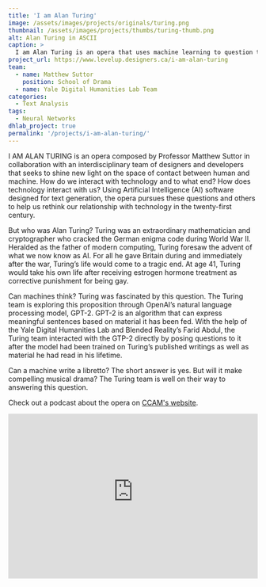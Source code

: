 ```yaml
---
title: 'I am Alan Turing'
image: /assets/images/projects/originals/turing.png
thumbnail: /assets/images/projects/thumbs/turing-thumb.png
alt: Alan Turing in ASCII
caption: >
  I am Alan Turing is an opera that uses machine learning to question the boundary between the human and the machine.
project_url: https://www.levelup.designers.ca/i-am-alan-turing
team:
  - name: Matthew Suttor
    position: School of Drama  
  - name: Yale Digital Humanities Lab Team
categories:
  - Text Analysis
tags:
  - Neural Networks
dhlab_project: true
permalink: '/projects/i-am-alan-turing/'
---
```


I AM ALAN TURING is an opera composed by Professor Matthew Suttor in collaboration with an interdisciplinary team of designers and developers that seeks to shine new light on the space of contact between human and machine. How do we interact with technology and to what end? How does technology interact with us? Using Artificial Intelligence (AI) software designed for text generation, the opera pursues these questions and others to help us rethink our relationship with technology in the twenty-first century.

But who was Alan Turing? Turing was an extraordinary mathematician and cryptographer who cracked the German enigma code during World War II. Heralded as the father of modern computing, Turing foresaw the advent of what we now know as AI. For all he gave Britain during and immediately after the war, Turing’s life would come to a tragic end. At age 41, Turing would take his own life after receiving estrogen hormone treatment as corrective punishment for being gay.

Can machines think? Turing was fascinated by this question. The Turing team is exploring this proposition through OpenAI’s natural language processing model, GPT-2. GPT-2 is an algorithm that can express meaningful sentences based on material it has been fed. With the help of the Yale Digital Humanities Lab and Blended Reality’s Farid Abdul, the Turing team interacted with the GTP-2 directly by posing questions to it after the model had been trained on Turing’s published writings as well as material he had read in his lifetime.

Can a machine write a libretto? The short answer is yes. But will it make compelling musical drama? The Turing team is well on their way to answering this question.

Check out a podcast about the opera on <a href='https://ccam.yale.edu/ccam-podcast' target='_blank'>CCAM's website</a>.

<div id='iframe-container' style='position:relative; height:0; padding-bottom: 66%;'>
  <iframe src='https://duhaime.s3.amazonaws.com/sketches/A565AC1E351B6A21FF7F005AB6FDE6F7/index.html' width='100%' height='100%' style='border: none; position: absolute'></iframe>
</div>
